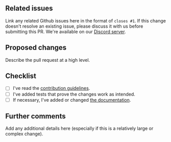 ## Related issues

Link any related Github issues here in the format of `closes #1`. If this change doesn't resolve an existing issue, please discuss it with us before submitting this PR. We're available on our [Discord server](https://discord.gg/gMfXeXR).

## Proposed changes

Describe the pull request at a high level.

## Checklist

- [ ] I've read the [contribution guidelines](../CONTRIBUTING.md).
- [ ] I've added tests that prove the changes work as intended.
- [ ] If necessary, I've added or changed [the documentation](../README.md).

## Further comments

Add any additional details here (especially if this is a relatively large or complex change).

